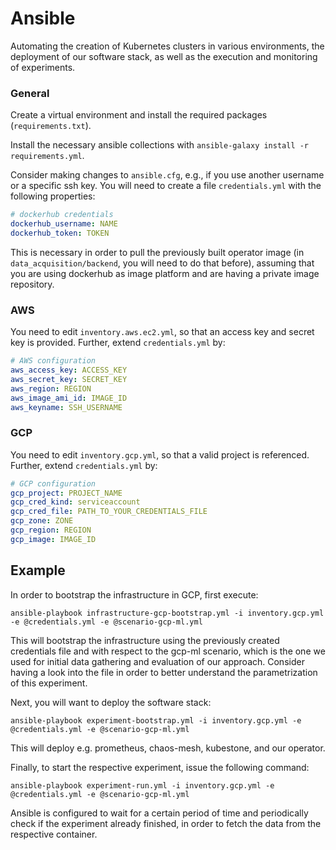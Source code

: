 # Ansible

Automating the creation of Kubernetes clusters in various environments, the deployment of our software stack, as well as the execution and monitoring of experiments.

### General

Create a virtual environment and install the required packages (`requirements.txt`).

Install the necessary ansible collections with `ansible-galaxy install -r requirements.yml`.

Consider making changes to `ansible.cfg`, e.g., if you use another username or a specific ssh key. You will need to create a file `credentials.yml` with the following properties:

```yaml
# dockerhub credentials
dockerhub_username: NAME
dockerhub_token: TOKEN
```
This is necessary in order to pull the previously built operator image (in `data_acquisition/backend`, you will need to do that before), assuming that you are using dockerhub as image platform and are having a private image repository.

### AWS

You need to edit `inventory.aws.ec2.yml`, so that an access key and secret key is provided. Further, extend `credentials.yml` by:

```yaml
# AWS configuration
aws_access_key: ACCESS_KEY
aws_secret_key: SECRET_KEY
aws_region: REGION
aws_image_ami_id: IMAGE_ID
aws_keyname: SSH_USERNAME
```

### GCP

You need to edit `inventory.gcp.yml`, so that a valid project is referenced. Further, extend `credentials.yml` by:

```yaml
# GCP configuration
gcp_project: PROJECT_NAME
gcp_cred_kind: serviceaccount
gcp_cred_file: PATH_TO_YOUR_CREDENTIALS_FILE
gcp_zone: ZONE
gcp_region: REGION
gcp_image: IMAGE_ID
```
## Example

In order to bootstrap the infrastructure in GCP, first execute:
```
ansible-playbook infrastructure-gcp-bootstrap.yml -i inventory.gcp.yml -e @credentials.yml -e @scenario-gcp-ml.yml
```
This will bootstrap the infrastructure using the previously created credentials file and with respect to the gcp-ml scenario, which is the one we used for initial data gathering and evaluation of our approach. Consider having a look into the file in order to better understand the parametrization of this experiment.

Next, you will want to deploy the software stack:
```
ansible-playbook experiment-bootstrap.yml -i inventory.gcp.yml -e @credentials.yml -e @scenario-gcp-ml.yml
```
This will deploy e.g. prometheus, chaos-mesh, kubestone, and our operator.

Finally, to start the respective experiment, issue the following command:
```
ansible-playbook experiment-run.yml -i inventory.gcp.yml -e @credentials.yml -e @scenario-gcp-ml.yml
```
Ansible is configured to wait for a certain period of time and periodically check if the experiment already finished, in order to fetch the data from the respective container.